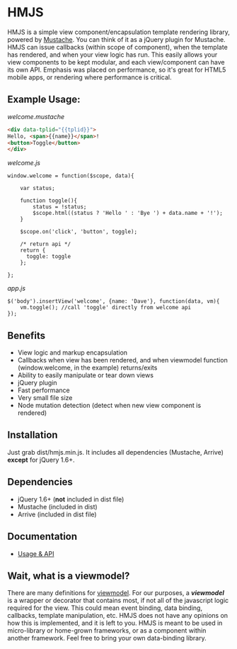# HMJS
HMJS is a simple view component/encapsulation template rendering library, powered by [Mustache](https://github.com/janl/mustache.js). 
You can think of it as a jQuery plugin for Mustache. HMJS can issue callbacks (within scope of component), 
when the template has rendered, and when your view logic has run. This easily allows your view components to be kept
modular, and each view/component can have its own API. Emphasis was placed on performance, so it's great for
HTML5 mobile apps, or rendering where performance is critical.

## Example Usage:

_welcome.mustache_
```HTML
<div data-tplid="{{tplid}}">
Hello, <span>{{name}}</span>!
<button>Toggle</button>
</div>
```
_welcome.js_
```JS
window.welcome = function($scope, data){

    var status;
    
    function toggle(){
        status = !status;
        $scope.html((status ? 'Hello ' : 'Bye ') + data.name + '!');
    }
    
    $scope.on('click', 'button', toggle);
    
    /* return api */
    return {
      toggle: toggle
    };
   
};
```
_app.js_
```JS
$('body').insertView('welcome', {name: 'Dave'}, function(data, vm){
    vm.toggle(); //call 'toggle' directly from welcome api
});
```

## Benefits

- View logic and markup encapsulation
- Callbacks when view has been rendered, and when viewmodel function (window.welcome, in the example) returns/exits
- Ability to easily manipulate or tear down views
- jQuery plugin
- Fast performance
- Very small file size
- Node mutation detection (detect when new view component is rendered)

## Installation

Just grab dist/hmjs.min.js. It includes all dependencies (Mustache, Arrive) **except** for jQuery 1.6+.

## Dependencies

- jQuery 1.6+ (**not** included in dist file)
- Mustache (included in dist)
- Arrive (included in dist file)

## Documentation

- [Usage & API](api.md)

## Wait, what is a viewmodel?

There are many definitions for [viewmodel](https://www.infoq.com/articles/View-Model-Definition). For our purposes,
a **_viewmodel_** is a wrapper or decorator that contains most, if not all of the javascript logic required for the view.
This could mean event binding, data binding, callbacks, template manipulation, etc. HMJS does not have any opinions
on how this is implemented, and it is left to you. HMJS is meant to be used in micro-library or home-grown frameworks, or
as a component within another framework. Feel free to bring your own data-binding library.